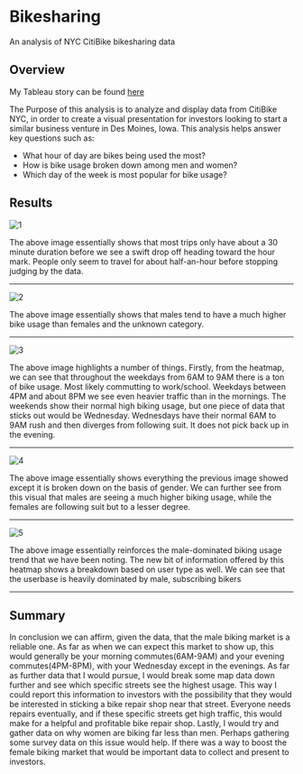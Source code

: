 # **Bikesharing**
An analysis of NYC CitiBike bikesharing data

## **Overview**
My Tableau story can be found [here](https://public.tableau.com/app/profile/dillon.hobbs6519/viz/NYCCitiBikeAnalysis_16717250060600/Story1)

The Purpose of this analysis is to analyze and display data from CitiBike NYC, in order to create a visual presentation for investors looking to start a similar business venture in Des Moines, Iowa. This analysis helps answer key questions such as: 

- What hour of day are bikes being used the most?
- How is bike usage broken down among men and women?
- Which day of the week is most popular for bike usage?

## **Results**



![1](https://user-images.githubusercontent.com/112899813/209224525-8957e346-dd87-40f9-a772-e434b8bd67bc.png)

The above image essentially shows that most trips only have about a 30 minute duration before we see a swift drop off heading toward the hour mark. People only seem to travel for about half-an-hour before stopping judging by the data. 


***


![2](https://user-images.githubusercontent.com/112899813/209225368-7f995eca-9521-4034-a323-0b9f2346e4a8.png)

The above image essentially shows that males tend to have a much higher bike usage than females and the unknown category. 

***


![3](https://user-images.githubusercontent.com/112899813/209225955-713a0c0c-6a25-41c1-845f-fe1466e89518.png)

The above image highlights a number of things. Firstly, from the heatmap, we can see that throughout the weekdays from 6AM to 9AM there is a ton of bike usage. Most likely commutting to work/school. Weekdays between 4PM and about 8PM we see even heavier traffic than in the mornings. The weekends show their normal high biking usage, but one piece of data that sticks out would be Wednesday. Wednesdays have their normal 6AM to 9AM rush and then diverges from following suit. It does not pick back up in the evening. 

***

![4](https://user-images.githubusercontent.com/112899813/209226857-89ff5258-90b0-4e42-abc6-bb49417d0eec.png)

The above image essentially shows everything the previous image showed except it is broken down on the basis of gender. We can further see from this visual that males are seeing a much higher biking usage, while the females are following suit but to a lesser degree. 

***

![5](https://user-images.githubusercontent.com/112899813/209227310-c83db6bc-16b0-46b8-9735-faecf71339c6.png)

The above image essentially reinforces the male-dominated biking usage trend that we have been noting. The new bit of information offered by this heatmap shows a breakdown based on user type as well. We can see that the userbase is heavily dominated by male, subscribing bikers
***

## **Summary**

In conclusion we can affirm, given the data, that the male biking market is a reliable one. As far as when we can expect this market to show up, this would generally be your morning commutes(6AM-9AM) and your evening commutes(4PM-8PM), with your Wednesday except in the evenings. As far as further data that I would pursue, I would break some map data down further and see which specific streets see the highest usage. This way I could report this information to investors with the possibility that they would be interested in sticking a bike repair shop near that street. Everyone needs repairs eventually, and if these specific streets get high traffic, this would make for a helpful and profitable bike repair shop. Lastly, I would try and gather data on why women are biking far less than men. Perhaps gathering some survey data on this issue would help. If there was a way to boost the female biking market that would be important data to collect and present to investors.




